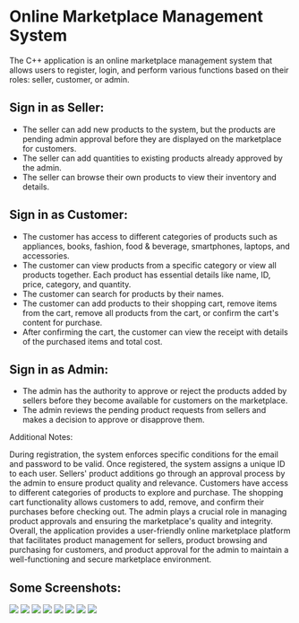# Online Marketplace Management System
The C++ application is an online marketplace management system that allows users to register, login, and perform various functions based on their roles: seller, customer, or admin.

## Sign in as Seller:
<ul>
<li>The seller can add new products to the system, but the products are pending admin approval before they are displayed on the marketplace for customers.</li>
<li>The seller can add quantities to existing products already approved by the admin.</li>
<li>The seller can browse their own products to view their inventory and details.</li>
</ul>

## Sign in as Customer:
<ul>
  
<li>The customer has access to different categories of products such as appliances, books, fashion, food & beverage, smartphones, laptops, and accessories.</li>
<li>The customer can view products from a specific category or view all products together. Each product has essential details like name, ID, price, category, and quantity.</li>
<li>The customer can search for products by their names.</li>
<li>The customer can add products to their shopping cart, remove items from the cart, remove all products from the cart, or confirm the cart's content for purchase.</li>
<li>After confirming the cart, the customer can view the receipt with details of the purchased items and total cost.</li> 
</ul>

## Sign in as Admin:
<ul>
  <li>The admin has the authority to approve or reject the products added by sellers before they become available for customers on the marketplace.</li>
<li>The admin reviews the pending product requests from sellers and makes a decision to approve or disapprove them.</li>
</ul>

Additional Notes:

During registration, the system enforces specific conditions for the email and password to be valid.
Once registered, the system assigns a unique ID to each user.
Sellers' product additions go through an approval process by the admin to ensure product quality and relevance.
Customers have access to different categories of products to explore and purchase.
The shopping cart functionality allows customers to add, remove, and confirm their purchases before checking out.
The admin plays a crucial role in managing product approvals and ensuring the marketplace's quality and integrity.
Overall, the application provides a user-friendly online marketplace platform that facilitates product management for sellers, product browsing and purchasing for customers, and product approval for the admin to maintain a well-functioning and secure marketplace environment.


## Some Screenshots: 
<div>
  <img src = "https://github.com/Fares3993/Online-Marketplace-Management-System/assets/84674642/73a6515a-ed84-4afe-8193-bdc086ce4c13">
  <img src = "https://github.com/Fares3993/Online-Marketplace-Management-System/assets/84674642/71a08c36-8e5c-419f-8154-5b6d561044a8">
  <img src = "https://github.com/Fares3993/Online-Marketplace-Management-System/assets/84674642/49edb310-4371-44cd-a30f-60d70c4016dd">
  <img src = "https://github.com/Fares3993/Online-Marketplace-Management-System/assets/84674642/ac5fd04c-edd9-4c91-8373-55e5ac4e5230">
  <img src = "https://github.com/Fares3993/Online-Marketplace-Management-System/assets/84674642/055359ec-b647-4a86-ad5b-cd9f76aa4eca">
  <img src = "https://github.com/Fares3993/Online-Marketplace-Management-System/assets/84674642/1705fdbf-b8de-4c95-9533-42c79d03c7d9">
  <img src = "https://github.com/Fares3993/Online-Marketplace-Management-System/assets/84674642/935f1ef8-8b65-46ab-a1b6-ec8b8890631d">
  <img src = "https://github.com/Fares3993/Online-Marketplace-Management-System/assets/84674642/eddb18ad-aa1c-4cb0-867d-cbc11c1be52a">
</div>
